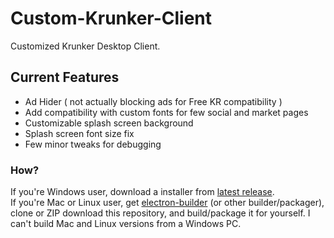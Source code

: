 # Custom-Krunker-Client
Customized Krunker Desktop Client.

## Current Features
- Ad Hider ( not actually blocking ads for Free KR compatibility )
- Add compatibility with custom fonts for few social and market pages
- Customizable splash screen background
- Splash screen font size fix
- Few minor tweaks for debugging

### How?
If you're Windows user, download a installer from [latest release](https://github.com/Mixaz017/Custom-Krunker-Client/releases/latest).  
If you're Mac or Linux user, get [electron-builder](https://www.electron.build/) (or other builder/packager), clone or ZIP download this repository, and build/package it for yourself. I can't build Mac and Linux versions from a Windows PC.
